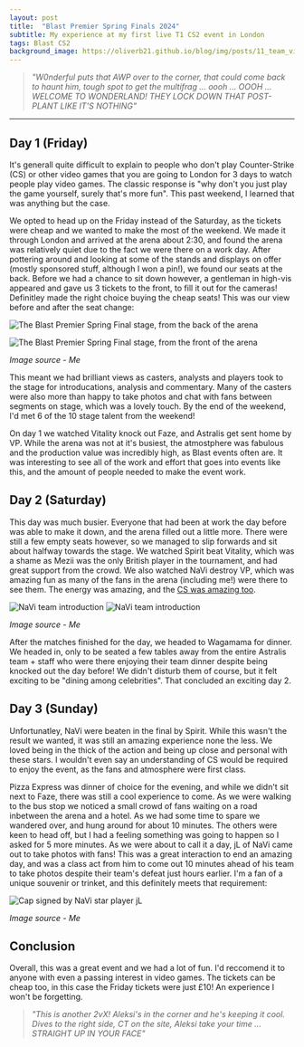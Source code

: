 ```yaml
---
layout: post
title:  "Blast Premier Spring Finals 2024"
subtitle: My experience at my first live T1 CS2 event in London
tags: Blast CS2
background_image: https://oliverb21.github.io/blog/img/posts/11_team_vitality.jpg
---
```

> *"W0nderful puts that AWP over to the corner, that could come back to haunt him, tough spot to get the multifrag ... oooh ... OOOH ... WELCOME TO WONDERLAND! THEY LOCK DOWN THAT POST-PLANT LIKE IT'S NOTHING"*

---
## Day 1 (Friday)
It's generall quite difficult to explain to people who don't play Counter-Strike (CS) or other video games that you are going to London for 3 days to watch people play video games. The classic response is "why don't you just play the game yourself, surely that's more fun". This past weekend, I learned that was anything but the case.

We opted to head up on the Friday instead of the Saturday, as the tickets were cheap and we wanted to make the most of the weekend. We made it through London and arrived at the arena about 2:30, and found the arena was relatively quiet due to the fact we were there on a work day. After pottering around and looking at some of the stands and displays on offer (mostly sponsored stuff, although I won a pin!), we found our seats at the back. Before we had a chance to sit down however, a gentleman in high-vis appeared and gave us 3 tickets to the front, to fill it out for the cameras! Definitley made the right choice buying the cheap seats! This was our view before and after the seat change:

![The Blast Premier Spring Final stage, from the back of the arena](https://oliverb21.github.io/blog/img/posts/09_old_seats.jpg)

![The Blast Premier Spring Final stage, from the front of the arena](https://oliverb21.github.io/blog/img/posts/10_new_seats.jpg)

*Image source - Me*

This meant we had brilliant views as casters, analysts and players took to the stage for introducations, analysis and commentary. Many of the casters were also more than happy to take photos and chat with fans between segments on stage, which was a lovely touch. By the end of the weekend, I'd met 6 of the 10 stage talent from the weekend!

On day 1 we watched Vitality knock out Faze, and Astralis get sent home by VP. While the arena was not at it's busiest, the atmostphere was fabulous and the production value was incredibly high, as Blast events often are. It was interesting to see all of the work and effort that goes into events like this, and the amount of people needed to make the event work.

## Day 2 (Saturday)
This day was much busier. Everyone that had been at work the day before was able to make it down, and the arena filled out a little more. There were still a few empty seats however, so we managed to slip forwards and sit about halfway towards the stage. We watched Spirit beat Vitality, which was a shame as Mezii was the only British player in the tournament, and had great support from the crowd. We also watched NaVi destroy VP, which was amazing fun as many of the fans in the arena (including me!) were there to see them. The energy was amazing, and the [CS was amazing too](https://clips.twitch.tv/CaringSpinelessTurtleHassaanChop-DkhEkn7_-hPTQuZt).

![NaVi team introduction](https://oliverb21.github.io/blog/img/posts/12_navi.jpg)
<img src="https://oliverb21.github.io/blog/img/posts/12_navi.jpg" alt="NaVi team introduction" text-align="centre"/>

*Image source - Me*

After the matches finished for the day, we headed to Wagamama for dinner. We headed in, only to be seated a few tables away from the entire Astralis team + staff who were there enjoying their team dinner despite being knocked out the day before! We didn't disturb them of course, but it felt exciting to be "dining among celebrities". That concluded an exciting day 2.

## Day 3 (Sunday)
Unfortunatley, NaVi were beaten in the final by Spirit. While this wasn't the result we wanted, it was still an amazing experience none the less. We loved being in the thick of the action and being up close and personal with these stars. I wouldn't even say an understanding of CS would be required to enjoy the event, as the fans and atmosphere were first class. 

Pizza Express was dinner of choice for the evening, and while we didn't sit next to Faze, there was still a cool experience to come. As we were walking to the bus stop we noticed a small crowd of fans waiting on a road inbetween the arena and a hotel. As we had some time to spare we wandered over, and hung around for about 10 minutes. The others were keen to head off, but I had a feeling something was going to happen so I asked for 5 more minutes. As we were about to call it a day, jL of NaVi came out to take photos with fans! This was a great interaction to end an amazing day, and was a class act from him to come out 10 minutes ahead of his team to take photos despite their team's defeat just hours earlier. I'm a fan of a unique souvenir or trinket, and this definitely meets that requirement:

![Cap signed by NaVi star player jL](https://oliverb21.github.io/blog/img/posts/13_signed_jl_cap.jpg)

*Image source - Me*

## Conclusion
Overall, this was a great event and we had a lot of fun. I'd reccomend it to anyone with even a passing interest in video games. The tickets can be cheap too, in this case the Friday tickets were just £10! An experience I won't be forgetting.

> *"This is another 2vX! Aleksi's in the corner and he's keeping it cool. Dives to the right side, CT on the site, Aleksi take your time ... STRAIGHT UP IN YOUR FACE"*